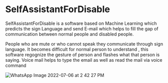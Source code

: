 # SelfAssistantForDisable

SelfAssistantForDisable is a software based on Machine Learning which predicts the sign Language and send E-mail which helps to fill the gap of communication between normal people and disabled people.

People who are mute or who cannot speak they communicate through sign language. It becomes difficult for normal person to understand , this software regognize the gesture of person and flashes what  that person is saying.
Voice mail helps to type the email as well as read the mail via voice command

![WhatsApp Image 2022-07-06 at 2 42 27 PM](https://user-images.githubusercontent.com/88208046/177515235-283fab54-9b96-458c-bc86-ea24948add4e.jpeg)
